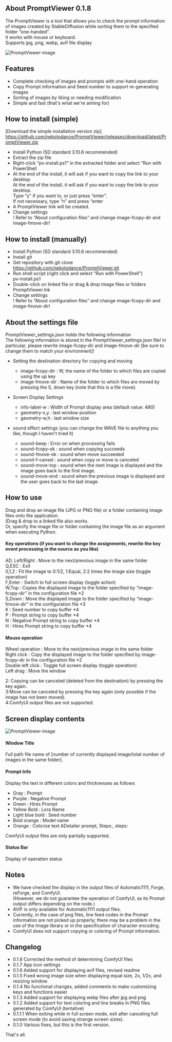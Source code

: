 ## About PromptViewer 0.1.8
The PromptViewer is a tool that allows you to check the prompt information of images created by StableDiffusion while sorting them to the specified folder “one-handed”.  
It works with mouse or keyboard.  
Supports jpg, png, webp, avif file display  

![PromptViewer-image](docs/PromptViewer-image001.jpg)

## Features
- Complete checking of images and prompts with one-hand operation
- Copy Prompt information and Seed number to support re-generating images  
- Sorting of images by liking or needing modification  
- Simple and fast (that's what we're aiming for)  

## How to install (simple)
[Download the simple installation version zip].  
    https://github.com/nekotodance/PromptViewer/releases/download/latest/PromptViewer.zip  

- Install Python (SD standard 3.10.6 recommended)  
- Extract the zip file  
- Right-click “pv-install.ps1” in the extracted folder and select “Run with PowerShell  
- At the end of the install, it will ask if you want to copy the link to your desktop  
At the end of the install, it will ask if you want to copy the link to your desktop.  
Type “y” if you want to, or just press “enter”.  
If not necessary, type “n” and press “enter  
- A PromptViewer link will be created.
- Change settings  
! Refer to “About configuration files” and change image-fcopy-dir and image-fmove-dir!  

## How to install (manually)
- Install Python (SD standard 3.10.6 recommended)  
- Install git  
- Get repository with git clone  
    https://github.com/nekotodance/PromptViewer.git  
- Run shell script (right click and select “Run with PowerShell”)  
    pv-install.ps1  
- Double-click on linked file or drag & drop image files or folders  
    PromptViewer.lnk  
- Change settings  
! Refer to “About configuration files” and change image-fcopy-dir and image-fmove-dir!  

## About the settings file
PromptViewer_settings.json holds the following information  
The following information is stored in the PromptViewer_settings.json file! In particular, please rewrite image-fcopy-dir and image-fmove-dir [be sure to change them to match your environment]!  

- Setting the destination directory for copying and moving
  - image-fcopy-dir : W, the name of the folder to which files are copied using the up key  
  - image-fmove-dir : Name of the folder to which files are moved by pressing the S, down key (note that this is a file move).  
- Screen Display Settings
  - info-label-w : Width of Prompt display area (default value: 480)  
  - geometry-x,y : last window position  
  - geometry-w,h : last window size  

- sound effect settings (you can change the WAVE file to anything you like, though I haven't tried it)  
  - sound-beep : Error on when processing fails  
  - sound-fcopy-ok : sound when copying succeeds  
  - sound-fmove-ok : sound when move succeeded  
  - sound-f-cansel : sound when copy or move is canceled  
  - sound-move-top : sound when the next image is displayed and the image goes back to the first image.  
  - sound-move-end : sound when the previous image is displayed and the user goes back to the last image.  

## How to use
Drag and drop an image file (JPG or PNG file) or a folder containing image files onto the application.  
(Drag & drop to a linked file also works.  
Or, specify the image file or folder containing the image file as an argument when executing Python.  

#### Key operations (if you want to change the assignments, rewrite the key event processing in the source as you like)
AD, Left/Right : Move to the next/previous image in the same folder  
Q,ESC : Exit  
0,1,2 : Fit the image to 0:1/2, 1:Equal, 2:2 times the image size (toggle operation)  
F,Enter : Switch to full screen display (toggle action)  
W,Top : Copies the displayed image to the folder specified by “image-fcopy-dir” in the configuration file *2  
S,Down : Move the displayed image to the folder specified by “image-fmove-dir” in the configuration file *3  
K : Seed number to copy buffer *4  
P : Prompt string to copy buffer *4  
N : Negative Prompt string to copy buffer *4  
H : Hires Prompt string to copy buffer *4  

#### Mouse operation
Wheel operation : Move to the next/previous image in the same folder  
Right click : Copy the displayed image to the folder specified by image-fcopy-dir in the configuration file *2  
Double left click : Toggle full screen display (toggle operation)  
Left drag : Move the window  

2: Copying can be canceled (deleted from the destination) by pressing the key again.  
3:Move can be canceled by pressing the key again (only possible if the image has not been moved).  
4:ComfyUI output files are not supported.  

## Screen display contents
![PromptViewer-image](docs/PromptViewer-image002.jpg)

#### Window Title
Full path file name of [number of currently displayed image/total number of images in the same folder].  

#### Prompt Info
Display the text in different colors and thicknesses as follows
- Gray : Prompt  
- Purple : Negative Prompt  
- Green : Hires Prompt  
- Yellow Bold : Lora Name  
- Light blue bold : Seed number  
- Bold orange : Model name  
- Orange : Colorize text ADetailer prompt, Steps:, steps:  

ComfyUI output files are only partially supported.  

#### Status Bar
Display of operation status

## Notes
- We have checked the display in the output files of Automatic1111, Forge, reForge, and ComfyUI.  
(However, we do not guarantee the operation of ComfyUI, as its Prompt output differs depending on the node.)  
- AVIF is only available for Automatic1111 output files.  
- Currently, in the case of png files, line feed codes in the Prompt information are not picked up properly; there may be a problem in the use of the Image library or in the specification of character encoding.  
- ComfyUI does not support copying or coloring of Prompt information.  

## Changelog
- 0.1.8 Corrected the method of determining ComfyUI files  
- 0.1.7 App icon settings  
- 0.1.6 Added support for displaying avif files, revised readme  
- 0.1.5 Fixed wrong image size when displaying equal size, 2x, 1/2x, and resizing window  
- 0.1.4 No functional changes, added comments to make customizing keys and functions easier  
- 0.1.3 Added support for displaying webp files after jpg and png  
- 0.1.2 Added support for text coloring and line breaks in PNG files generated by ComfyUI (tentative)  
- 0.1.1.1 When exiting while in full screen mode, exit after canceling full screen mode (to avoid saving strange screen sizes).  
- 0.1.0 Various fixes, but this is the first version.  

That's all.
